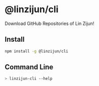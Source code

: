 # @linzijun/cli

Download GitHub Repositories of Lin Zijun!

## Install

```sh
npm install -g @linzijun/cli
```

## Command Line

```sh
> linzijun-cli --help
```
